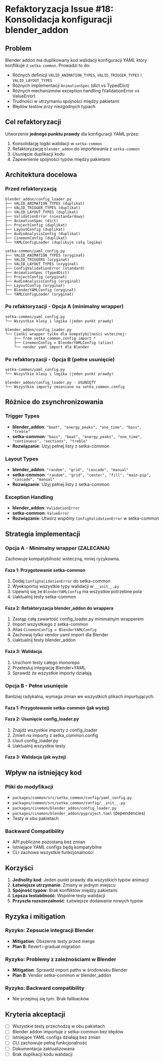 # Refaktoryzacja Issue #18: Konsolidacja konfiguracji blender_addon

## Problem

Blender addon ma duplikowany kod walidacji konfiguracji YAML który konflikuje z `setka-common`. Prowadzi to do:

- Różnych definicji `VALID_ANIMATION_TYPES`, `VALID_TRIGGER_TYPES` i `VALID_LAYOUT_TYPES`
- Różnych implementacji `AnimationSpec` (dict vs TypedDict)
- Różnych mechanizmów exception handling (ValidationError vs ValueError)
- Trudności w utrzymaniu spójności między pakietami
- Błędów testów przy niezgodnych typach

## Cel refaktoryzacji

Utworzenie **jednego punktu prawdy** dla konfiguracji YAML przez:
1. Konsolidację logiki walidacji w `setka-common`
2. Refaktoryzację `blender_addon` do importowania z `setka-common`
3. Usunięcie duplikacji kodu
4. Zapewnienie spójności typów między pakietami

## Architektura docelowa

### Przed refaktoryzacją
```
blender_addon/config_loader.py
├── VALID_ANIMATION_TYPES (duplikat)
├── VALID_TRIGGER_TYPES (duplikat)
├── VALID_LAYOUT_TYPES (duplikat)
├── ValidationError (niestandardowy)
├── AnimationSpec (dict)
├── ProjectConfig (duplikat)
├── LayoutConfig (duplikat)
├── AudioAnalysisConfig (duplikat)
├── CinemonConfig (duplikat)
└── YAMLConfigLoader (duplikuje całą logikę)

setka-common/yaml_config.py
├── VALID_ANIMATION_TYPES (oryginał)
├── VALID_TRIGGERS (oryginał)
├── VALID_LAYOUT_TYPES (oryginał)
├── ConfigValidationError (standard)
├── AnimationSpec (TypedDict)
├── ProjectConfig (oryginał)
├── AudioAnalysisConfig (oryginał)
├── LayoutConfig (oryginał)
├── BlenderYAMLConfig (oryginał)
└── YAMLConfigLoader (oryginał)
```

### Po refaktoryzacji - Opcja A (minimalny wrapper)
```
setka-common/yaml_config.py
└── Wszystkie klasy i logika (jeden punkt prawdy)

blender_addon/config_loader.py
└── Cienki wrapper tylko dla kompatybilności wstecznej:
    ├── from setka_common.config import *
    ├── CinemonConfig = BlenderYAMLConfig (alias)
    └── vendor yaml import dla Blender
```

### Po refaktoryzacji - Opcja B (pełne usunięcie)
```
setka-common/yaml_config.py
└── Wszystkie klasy i logika (jeden punkt prawdy)

blender_addon/config_loader.py - USUNIĘTY
└── Wszystkie importy zmienione na setka_common.config
```

## Różnice do zsynchronizowania

### Trigger Types
- **blender_addon**: `"beat", "energy_peaks", "one_time", "bass", "treble"`
- **setka-common**: `"bass", "beat", "energy_peaks", "one_time", "continuous", "sections", "treble"`
- **Rozwiązanie**: Użyj pełnej listy z setka-common

### Layout Types
- **blender_addon**: `"random", "grid", "cascade", "manual"`
- **setka-common**: `"random", "grid", "center", "fill", "main-pip", "cascade", "manual"`
- **Rozwiązanie**: Użyj pełnej listy z setka-common

### Exception Handling
- **blender_addon**: `ValidationError`
- **setka-common**: `ValueError`
- **Rozwiązanie**: Utwórz wspólny `ConfigValidationError` w setka-common

## Strategia implementacji

### Opcja A - Minimalny wrapper (ZALECANA)
Zachowuje kompatybilność wsteczną, mniej ryzykowna.

#### Faza 1: Przygotowanie setka-common
1. Dodaj `ConfigValidationError` do setka-common
2. Wyeksportuj wszystkie typy walidacji w `__init__.py`
3. Upewnij się że `BlenderYAMLConfig` ma wszystkie potrzebne pola
4. Uaktualnij testy setka-common

#### Faza 2: Refaktoryzacja blender_addon do wrappera
1. Zastąp całą zawartość config_loader.py minimalnym wrapperem
2. Import wszystkiego z setka-common
3. Alias `CinemonConfig = BlenderYAMLConfig`
4. Zachowaj tylko vendor yaml import dla Blender
5. Uaktualnij testy blender_addon

#### Faza 3: Walidacja
1. Uruchom testy całego monorepo
2. Przetestuj integrację Blender+YAML
3. Sprawdź że wszystkie importy działają

### Opcja B - Pełne usunięcie
Bardziej radykalna, wymaga zmian we wszystkich plikach importujących.

#### Faza 1: Przygotowanie setka-common (jak wyżej)

#### Faza 2: Usunięcie config_loader.py
1. Znajdź wszystkie importy z config_loader
2. Zmień na importy z setka_common.config
3. Usuń config_loader.py
4. Uaktualnij wszystkie testy

#### Faza 3: Walidacja (jak wyżej)

## Wpływ na istniejący kod

### Pliki do modyfikacji
- `packages/common/src/setka_common/config/yaml_config.py`
- `packages/common/src/setka_common/config/__init__.py`
- `packages/cinemon/blender_addon/config_loader.py`
- `packages/cinemon/blender_addon/pyproject.toml` (dependencies)
- Testy w obu pakietach

### Backward Compatibility
- API publiczne pozostaną bez zmian
- Istniejące YAML configs będą kompatybilne
- CLI zachowa wszystkie funkcjonalności

## Korzyści

1. **Jednolity kod**: Jeden punkt prawdy dla wszystkich typów animacji
2. **Łatwiejsze utrzymanie**: Zmiany w jednym miejscu
3. **Spójność typów**: Brak konfliktów między pakietami
4. **Lepsza testabilność**: Wspólne testy walidacji
5. **Przyszła rozszerzalność**: Łatwiejsze dodawanie nowych typów

## Ryzyka i mitigation

### Ryzyko: Zepsucie integracji Blender
- **Mitigation**: Obszerne testy przed merge
- **Plan B**: Revert i gradual migration

### Ryzyko: Problemy z zależnościami w Blender
- **Mitigation**: Sprawdź import paths w środowisku Blender
- **Plan B**: Vendor setka-common w blender_addon

### Ryzyko: Backward compatibility
- Nie przejmuj się tym. Brak fallbacków

## Kryteria akceptacji

- [ ] Wszystkie testy przechodzą w obu pakietach
- [ ] Blender addon importuje z setka-common bez błędów
- [ ] Istniejące YAML configs działają bez zmian
- [ ] CLI zachowuje pełną funkcjonalność
- [ ] Dokumentacja zaktualizowana
- [ ] Brak duplikacji kodu walidacji
